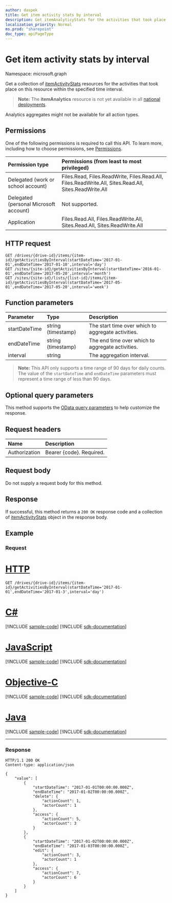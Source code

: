 ```yaml
---
author: daspek
title: Get item activity stats by interval
description: Get itemAnalyticyStats for the activities that took place on this resource within the specified time interval.
localization_priority: Normal
ms.prod: "sharepoint"
doc_type: apiPageType
---
```

# Get item activity stats by interval

Namespace: microsoft.graph

Get a collection of [itemActivityStats][] resources for the activities that took place on this resource within the specified time interval.

>**Note:** The **itemAnalytics** resource is not yet available in all [national deployments](/graph/deployments). 

Analytics aggregates might not be available for all action types.

## Permissions

One of the following permissions is required to call this API. To learn more, including how to choose permissions, see [Permissions](/graph/permissions-reference).

|Permission type                        | Permissions (from least to most privileged)
|:--------------------------------------|:-------------------------------------
|Delegated (work or school account)     | Files.Read, Files.ReadWrite, Files.Read.All, Files.ReadWrite.All, Sites.Read.All, Sites.ReadWrite.All
|Delegated (personal Microsoft account) | Not supported.
|Application                            | Files.Read.All, Files.ReadWrite.All, Sites.Read.All, Sites.ReadWrite.All

## HTTP request

<!-- { "blockType": "ignored" } -->

```http
GET /drives/{drive-id}/items/{item-id}/getActivitiesByInterval(startDateTime='2017-01-01',endDateTime='2017-01-10',interval='day')
GET /sites/{site-id}/getActivitiesByInterval(startDateTime='2016-01-01',endDateTime='2017-05-20',interval='month')
GET /sites/{site-id}/lists/{list-id}/items/{item-id}/getActivitiesByInterval(startDateTime='2017-05-01',endDateTime='2017-05-20',interval='week')
```

## Function parameters

| Parameter      | Type               | Description
|:---------------|:-------------------|:---------------------------------------
| startDateTime  | string (timestamp) | The start time over which to aggregate activities.
| endDateTime    | string (timestamp) | The end time over which to aggregate activities.
| interval       | string             | The aggregation interval.

>**Note:** This API only supports a time range of 90 days for daily counts. The value of the `startDateTime` and `endDateTime` parameters must represent a time range of less than 90 days.

## Optional query parameters
This method supports the [OData query parameters](/graph/query_parameters) to help customize the response.

## Request headers

| Name      |Description|
|:----------|:----------|
| Authorization  | Bearer {code}. Required.|

## Request body

Do not supply a request body for this method.

## Response 

If successful, this method returns a `200 OK` response code and a collection of [itemActivityStats][] object in the response body. 

## Example

### Request


# [HTTP](#tab/http)
<!-- { "blockType": "request", "name": "get-activities-by-interval" } -->

```msgraph-interactive
GET /drives/{drive-id}/items/{item-id}/getActivitiesByInterval(startDateTime='2017-01-01',endDateTime='2017-01-3',interval='day')
```
# [C#](#tab/csharp)
[!INCLUDE [sample-code](../includes/snippets/csharp/get-activities-by-interval-csharp-snippets.md)]
[!INCLUDE [sdk-documentation](../includes/snippets/snippets-sdk-documentation-link.md)]

# [JavaScript](#tab/javascript)
[!INCLUDE [sample-code](../includes/snippets/javascript/get-activities-by-interval-javascript-snippets.md)]
[!INCLUDE [sdk-documentation](../includes/snippets/snippets-sdk-documentation-link.md)]

# [Objective-C](#tab/objc)
[!INCLUDE [sample-code](../includes/snippets/objc/get-activities-by-interval-objc-snippets.md)]
[!INCLUDE [sdk-documentation](../includes/snippets/snippets-sdk-documentation-link.md)]

# [Java](#tab/java)
[!INCLUDE [sample-code](../includes/snippets/java/get-activities-by-interval-java-snippets.md)]
[!INCLUDE [sdk-documentation](../includes/snippets/snippets-sdk-documentation-link.md)]

---


### Response

<!-- { "blockType": "response", "@type": "Collection(microsoft.graph.itemActivityStat)", "truncated": true } -->

```http
HTTP/1.1 200 OK
Content-type: application/json

{
    "value": [
        {
            "startDateTime": "2017-01-01T00:00:00.000Z",
            "endDateTime": "2017-01-02T00:00:00.000Z",
            "delete": {
                "actionCount": 1,
                "actorCount": 1
            },
            "access": {
                "actionCount": 5,
                "actorCount": 3
            }
        },
        {
            "startDateTime": "2017-01-02T00:00:00.000Z",
            "endDateTime": "2017-01-03T00:00:00.000Z",
            "edit": {
                "actionCount": 3,
                "actorCount": 1
            },
            "access": {
                "actionCount": 7,
                "actorCount": 6
            }
        }
    ]
}
```
[itemActivityStats]: ../resources/itemactivitystat.md

<!--
{
  "type": "#page.annotation",
  "description": "",
  "keywords": "",
  "section": "documentation",
  "tocPath": "BaseItem/Get activities by interval",
  "suppressions": []
}
-->


